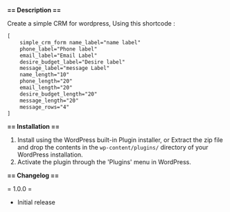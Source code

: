 **== Description ==**

Create a simple CRM for wordpress,
Using this shortcode :

```html
[
    simple_crm_form name_label="name label"
    phone_label="Phone label"
    email_label="Email Label"
    desire_budget_label="Desire label"
    message_label="message Label"
    name_length="10"
    phone_length="20"
    email_length="20"
    desire_budget_length="20"
    message_length="20"
    message_rows="4"
]
```

**== Installation ==**

1. Install using the WordPress built-in Plugin installer, or Extract the zip file and drop the contents in the `wp-content/plugins/` directory of your WordPress installation.
2. Activate the plugin through the 'Plugins' menu in WordPress.

**== Changelog ==**

= 1.0.0 =
* Initial release
